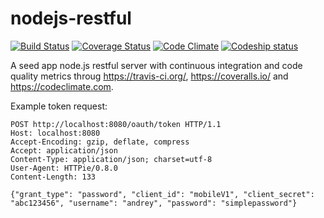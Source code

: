 nodejs-restful
==============

[![Build Status](https://travis-ci.org/guillermocorrea/nodejs-restful.svg?branch=master)](https://travis-ci.org/guillermocorrea/nodejs-restful) [![Coverage Status](https://coveralls.io/repos/guillermocorrea/nodejs-restful/badge.png?branch=master)](https://coveralls.io/r/guillermocorrea/nodejs-restful?branch=master) [![Code Climate](https://codeclimate.com/github/guillermocorrea/nodejs-restful.png)](https://codeclimate.com/github/guillermocorrea/nodejs-restful) [![Codeship status](https://www.codeship.io/projects/2f8f6ec0-bdb0-0131-5ad7-425498ddc89f/status)](https://www.codeship.io/projects/2f8f6ec0-bdb0-0131-5ad7-425498ddc89f/status)

A seed app node.js restful server with continuous integration and code quality metrics throug https://travis-ci.org/, https://coveralls.io/ and https://codeclimate.com.

Example token request:
```
POST http://localhost:8080/oauth/token HTTP/1.1
Host: localhost:8080
Accept-Encoding: gzip, deflate, compress
Accept: application/json
Content-Type: application/json; charset=utf-8
User-Agent: HTTPie/0.8.0
Content-Length: 133

{"grant_type": "password", "client_id": "mobileV1", "client_secret": "abc123456", "username": "andrey", "password": "simplepassword"}
```